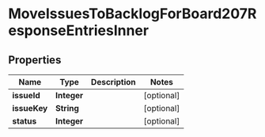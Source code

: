 

# MoveIssuesToBacklogForBoard207ResponseEntriesInner


## Properties

| Name | Type | Description | Notes |
|------------ | ------------- | ------------- | -------------|
|**issueId** | **Integer** |  |  [optional] |
|**issueKey** | **String** |  |  [optional] |
|**status** | **Integer** |  |  [optional] |



